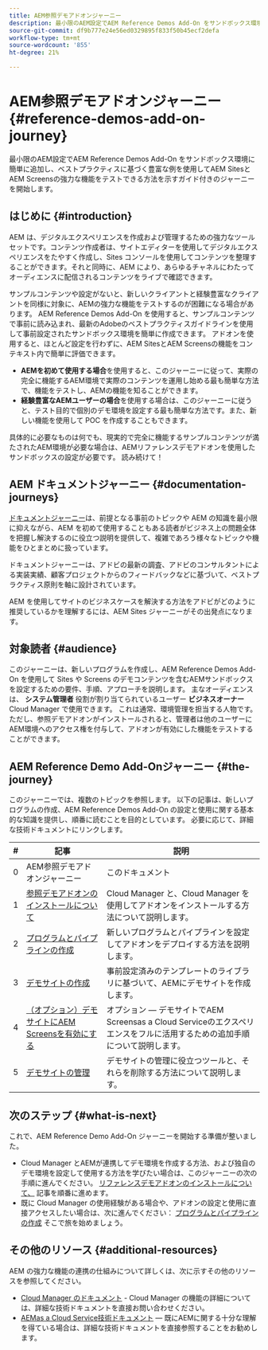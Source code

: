 ```yaml
---
title: AEM参照デモアドオンジャーニー
description: 最小限のAEM設定でAEM Reference Demos Add-On をサンドボックス環境に簡単に追加し、ベストプラクティスに基づく豊富な例を使用してAEMの強力な機能をテストできる方法を、ガイド付きのジャーニーで開始します。
source-git-commit: df9b777e24e56ed0329895f833f50b45ecf2defa
workflow-type: tm+mt
source-wordcount: '855'
ht-degree: 21%

---
```



# AEM参照デモアドオンジャーニー {#reference-demos-add-on-journey}

最小限のAEM設定でAEM Reference Demos Add-On をサンドボックス環境に簡単に追加し、ベストプラクティスに基づく豊富な例を使用してAEM SitesとAEM Screensの強力な機能をテストできる方法を示すガイド付きのジャーニーを開始します。

## はじめに {#introduction}

AEM は、デジタルエクスペリエンスを作成および管理するための強力なツールセットです。コンテンツ作成者は、サイトエディターを使用してデジタルエクスペリエンスをたやすく作成し、Sites コンソールを使用してコンテンツを整理することができます。それと同時に、AEM により、あらゆるチャネルにわたってオーディエンスに配信されるコンテンツをライブで確認できます。

サンプルコンテンツや設定がないと、新しいクライアントと経験豊富なクライアントを同様に対象に、AEMの強力な機能をテストするのが困難になる場合があります。 AEM Reference Demos Add-On を使用すると、サンプルコンテンツで事前に読み込まれ、最新のAdobeのベストプラクティスガイドラインを使用して事前設定されたサンドボックス環境を簡単に作成できます。 アドオンを使用すると、ほとんど設定を行わずに、AEM SitesとAEM Screensの機能をコンテキスト内で簡単に評価できます。

* **AEMを初めて使用する場合**&#x200B;を使用すると、このジャーニーに従って、実際の完全に機能するAEM環境で実際のコンテンツを運用し始める最も簡単な方法で、機能をテストし、AEMの機能を知ることができます。
* **経験豊富なAEMユーザーの場合**&#x200B;を使用する場合は、このジャーニーに従うと、テスト目的で個別のデモ環境を設定する最も簡単な方法です。また、新しい機能を使用して POC を作成することもできます。

具体的に必要なものは何でも、現実的で完全に機能するサンプルコンテンツが満たされたAEM環境が必要な場合は、AEMリファレンスデモアドオンを使用したサンドボックスの設定が必要です。 読み続けて！

## AEM ドキュメントジャーニー {#documentation-journeys}

[ドキュメントジャーニー](/help/journey-documentation/documentation-journeys.md)は、前提となる事前のトピックや AEM の知識を最小限に抑えながら、AEM を初めて使用することもある読者がビジネス上の問題全体を把握し解決するのに役立つ説明を提供して、複雑であろう様々なトピックや機能をひとまとめに扱っています。

ドキュメントジャーニーは、アドビの最新の調査、アドビのコンサルタントによる実装実績、顧客プロジェクトからのフィードバックなどに基づいて、ベストプラクティス原則を軸に設計されています。

AEM を使用してサイトのビジネスケースを解決する方法をアドビがどのように推奨しているかを理解するには、AEM Sites ジャーニーがその出発点になります。

## 対象読者 {#audience}

このジャーニーは、新しいプログラムを作成し、AEM Reference Demos Add-On を使用して Sites や Screens のデモコンテンツを含むAEMサンドボックスを設定するための要件、手順、アプローチを説明します。 主なオーディエンスは、 **システム管理者** 役割が割り当てられているユーザー **ビジネスオーナー** Cloud Manager で使用できます。 これは通常、環境管理を担当する人物です。 ただし、参照デモアドオンがインストールされると、管理者は他のユーザーにAEM環境へのアクセス権を付与して、アドオンが有効にした機能をテストすることができます。

## AEM Reference Demo Add-Onジャーニー {#the-journey}

このジャーニーでは、複数のトピックを参照します。 以下の記事は、新しいプログラムの作成、AEM Reference Demos Add-On の設定と使用に関する基本的な知識を提供し、順番に読むことを目的としています。 必要に応じて、詳細な技術ドキュメントにリンクします。

| # | 記事 | 説明 |
|---|---|---|
| 0 | AEM参照デモアドオンジャーニー | このドキュメント |
| 1 | [参照デモアドオンのインストールについて](installation.md) | Cloud Manager と、Cloud Manager を使用してアドオンをインストールする方法について説明します。 |
| 2 | [プログラムとパイプラインの作成](create-program.md) | 新しいプログラムとパイプラインを設定してアドオンをデプロイする方法を説明します。 |
| 3 | [デモサイトの作成](create-site.md) | 事前設定済みのテンプレートのライブラリに基づいて、AEMにデモサイトを作成します。 |
| 4 | [（オプション）デモサイトにAEM Screensを有効にする](screens.md) | オプション — デモサイトでAEM Screensas a Cloud Serviceのエクスペリエンスをフルに活用するための追加手順について説明します。 |
| 5 | [デモサイトの管理](manage.md) | デモサイトの管理に役立つツールと、それらを削除する方法について説明します。 |

## 次のステップ {#what-is-next}

これで、AEM Reference Demo Add-On ジャーニーを開始する準備が整いました。

* Cloud Manager とAEMが連携してデモ環境を作成する方法、および独自のデモ環境を設定して使用する方法を学びたい場合は、このジャーニーの次の手順に進んでください。 [リファレンスデモアドオンのインストールについて、](installation.md) 記事を順番に進めます。
* 既に Cloud Manager の使用経験がある場合や、アドオンの設定と使用に直接アクセスしたい場合は、次に進んでください： [プログラムとパイプラインの作成](create-program.md) そこで旅を始めましょう。

## その他のリソース {#additional-resources}

AEM の強力な機能の連携の仕組みについて詳しくは、次に示すその他のリソースを参照してください。

* [Cloud Manager のドキュメント](https://experienceleague.adobe.com/docs/experience-manager-cloud-service/onboarding/onboarding-concepts/cloud-manager-introduction.html) - Cloud Manager の機能の詳細については、詳細な技術ドキュメントを直接お問い合わせください。
* [AEMas a Cloud Service技術ドキュメント](https://experienceleague.adobe.com/docs/experience-manager-cloud-service.html?lang=ja)  — 既にAEMに関する十分な理解を得ている場合は、詳細な技術ドキュメントを直接参照することをお勧めします。
